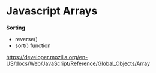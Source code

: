 # Javascript Arrays

**Sorting**
 
  - reverse()
  - sort() function
    
 https://developer.mozilla.org/en-US/docs/Web/JavaScript/Reference/Global_Objects/Array